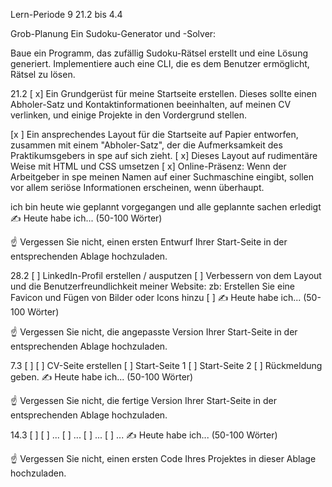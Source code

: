 Lern-Periode 9
21.2 bis 4.4

Grob-Planung
Ein Sudoku-Generator und -Solver:

Baue ein Programm, das zufällig Sudoku-Rätsel erstellt und eine Lösung generiert. Implementiere auch eine CLI, die es dem Benutzer ermöglicht, Rätsel zu lösen.

21.2
[ x] Ein Grundgerüst für meine Startseite erstellen. Dieses sollte einen Abholer-Satz und Kontaktinformationen beeinhalten, auf meinen CV verlinken, und einige Projekte in den Vordergrund stellen.

[x ] Ein ansprechendes Layout für die Startseite auf Papier entworfen, zusammen mit einem "Abholer-Satz", der die Aufmerksamkeit des Praktikumsgebers in spe auf sich zieht.
[ x] Dieses Layout auf rudimentäre Weise mit HTML und CSS umsetzen
[ x] Online-Präsenz: Wenn der Arbeitgeber in spe meinen Namen auf einer Suchmaschine eingibt, sollen vor allem seriöse Informationen erscheinen, wenn überhaupt.

ich bin heute wie geplannt vorgegangen und alle geplannte sachen erledigt
✍️ Heute habe ich... (50-100 Wörter)

☝️ Vergessen Sie nicht, einen ersten Entwurf Ihrer Start-Seite in der entsprechenden Ablage hochzuladen.

28.2
[ ] LinkedIn-Profil erstellen / ausputzen
[ ] Verbessern von dem Layout und die Benutzerfreundlichkeit meiner Website: zb: Erstellen Sie eine Favicon und
Fügen von Bilder oder Icons hinzu
[ ] 
✍️ Heute habe ich... (50-100 Wörter)

☝️ Vergessen Sie nicht, die angepasste Version Ihrer Start-Seite in der entsprechenden Ablage hochzuladen.

7.3
[ ]
[ ] CV-Seite erstellen
[ ] Start-Seite 1
[ ] Start-Seite 2
[ ] Rückmeldung geben.
✍️ Heute habe ich... (50-100 Wörter)

☝️ Vergessen Sie nicht, die fertige Version Ihrer Start-Seite in der entsprechenden Ablage hochzuladen.

14.3
[ ]
[ ] ...
[ ] ...
[ ] ...
[ ] ...
✍️ Heute habe ich... (50-100 Wörter)

☝️ Vergessen Sie nicht, einen ersten Code Ihres Projektes in dieser Ablage hochzuladen.
